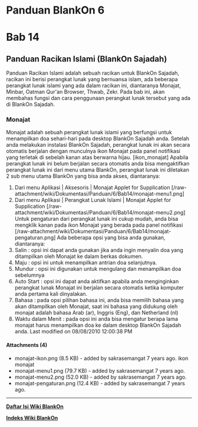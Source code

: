 # Panduan BlankOn 6
# Bab 14

## Panduan Racikan Islami (BlankOn Sajadah)
Panduan Racikan Islami adalah sebuah racikan untuk BlankOn Sajadah, racikan ini
berisi perangkat lunak yang bernuansa islam, ada beberapa perangkat lunak
islami yang ada dalam racikan ini, diantaranya Monajat, Minbar, Oatman Qur'an
Browser, Thwab, Zekr.
Pada bab ini, akan membahas fungsi dan cara penggunaan perangkat lunak tersebut
yang ada di BlankOn Sajadah.
### Monajat
Monajat adalah sebuah perangkat lunak islami yang berfungsi untuk menampilkan
doa sehari-hari pada desktop BlankOn Sajadah anda. Setelah anda melakukan
instalasi BlankOn Sajadah, perangkat lunak ini akan secara otomatis berjalan
dengan munculnya ikon Monajat pada panel notifikasi yang terletak di sebelah
kanan atas berwarna hijau.
[ikon_monajat]
Apabila perangkat lunak ini belum berjalan secara otomatis anda bisa
mengaktifkan perangkat lunak ini dari menu utama BlankOn, perangkat lunak ini
diletakan 2 sub menu utama BlankOn yang bisa anda akses, diantaranya:
   1. Dari menu Aplikasi | Aksesoris | Monajat Applet for Supplication
[/raw-attachment/wiki/Dokumentasi/Panduan/6/Bab14/monajat-menu1.png]
   1. Dari menu Aplikasi | Perangkat Lunak Islami | Monajat Applet for
      Supplication
[/raw-attachment/wiki/Dokumentasi/Panduan/6/Bab14/monajat-menu2.png]
Untuk pengaturan dari perangkat lunak ini cukup mudah, anda bisa mengklik kanan
pada ikon Monajat yang berada pada panel notifikasi
[/raw-attachment/wiki/Dokumentasi/Panduan/6/Bab14/monajat-pengaturan.png]
Ada beberapa opsi yang bisa anda gunakan, diantaranya:
   1. Salin : opsi ini dapat anda gunakan jika anda ingin menyalin doa yang
      ditampilkan oleh Monajat ke dalam berkas dokumen.
   1. Maju : opsi ini untuk menampilkan antrian doa selanjutnya.
   1. Mundur : opsi ini digunakan untuk mengulang dan menampilkan doa
      sebelumnya
   1. Auto Start : opsi ini dapat anda aktifkan apabila anda menginginkan
      perangkat lunak Monajat ini berjalan secara otomatis ketika komputer anda
      pertama kali dinyalakan.
   1. Bahasa : pada opsi pilihan bahasa ini, anda bisa memilih bahasa yang akan
      ditampilkan oleh Monajat, saat ini bahasa yang didukung oleh monajat
      adalah bahasa Arab (ar), Inggris (Eng), dan Netherland (nl)
   1. Waktu dalam Menit : pada opsi ini anda bisa mengatur berapa lama monajat
      harus menampilkan doa ke dalam desktop BlankOn Sajadah anda.
Last modified on 08/08/2010 12:00:38 PM
#### Attachments (4)
  * monajat-ikon.png​ (8.5 KB) - added by sakrasemangat 7 years ago. ikon
      monajat
  * monajat-menu1.png​ (79.7 KB) - added by sakrasemangat 7 years ago.
  * monajat-menu2.png​ (52.0 KB) - added by sakrasemangat 7 years ago.
  * monajat-pengaturan.png​ (12.4 KB) - added by sakrasemangat 7 years ago.

---
[**Daftar Isi Wiki BlankOn**](/wiki/DaftarIsi/index.html)
 
[**Indeks Wiki BlankOn**](/wiki/Indeks.html)
